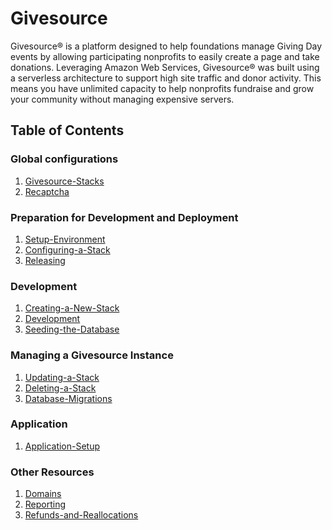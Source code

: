 # Givesource
Givesource® is a platform designed to help foundations manage Giving Day events by allowing participating nonprofits to easily create a page and take donations.
Leveraging Amazon Web Services, Givesource® was built using a serverless architecture to support high site traffic and donor activity.
This means you have unlimited capacity to help nonprofits fundraise and grow your community without managing expensive servers.

## Table of Contents
### Global configurations
1. [Givesource-Stacks](givesource-stacks.md)
1. [Recaptcha](recaptcha.md)

### Preparation for Development and Deployment
1. [Setup-Environment](setup-environment.md)
1. [Configuring-a-Stack](configuring-a-stack.md)
1. [Releasing](releasing.md)

### Development
1. [Creating-a-New-Stack](creating-a-new-stack.md)
1. [Development](development.md)
1. [Seeding-the-Database](seeding-the-database.md)

### Managing a Givesource Instance
1. [Updating-a-Stack](updating-a-stack.md)
1. [Deleting-a-Stack](deleting-a-stack.md)
1. [Database-Migrations](database-migrations.md)

### Application
1. [Application-Setup](application-setup.md)

### Other Resources
1. [Domains](domains.md)
1. [Reporting](reporting.md)
1. [Refunds-and-Reallocations](https://github.com/firespring/givesource-ops/tree/master/documentation/refunds-and-reallocations.md)
